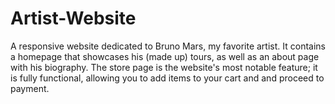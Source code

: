 # Artist-Website
A responsive website dedicated to Bruno Mars, my favorite artist.
It contains a homepage that showcases his (made up) tours, as well as an about page with his biography. The store page is the website's most notable feature; it is fully functional, allowing you to add items to your cart and and proceed to payment.